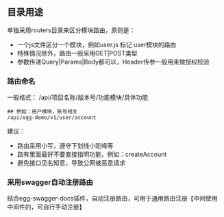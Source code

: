 <!--
 * @Description: 介绍routers目录用途
 * @Version: Beata1.0
 * @Author: 【B站&公众号】Rong姐姐好可爱
 * @Date: 2020-09-23 23:32:58
 * @LastEditors: 【B站&公众号】Rong姐姐好可爱
 * @LastEditTime: 2020-09-23 23:33:26
-->

## 目录用途

单独采用routers目录来区分模块路由，原则是：

- 一个js文件区分一个模块，例如user.js 标记 user模块的路由
- 特殊情况除外，路由一般采用GET|POST类型
- 参数传递Query|Params|Body都可以，Header传参一般用来做授权校验

### 路由命名

一般格式： /api/项目名称/版本号/功能模块/具体功能

```shell
## 例如：用户模块，账号相关
/api/egg-demo/v1/user/account
```

建议：

- 路由采用小写，遵守下划线小驼峰等
- 路有里面最好不要直接指明功能，例如：createAccount
- 避免接口见名知意，导致公网被恶意请求

### 采用swagger自动注册路由

结合egg-swagger-docs插件，自动注册路由，可用于通用路由注册【中间使用中间件的，可自行手动注册】